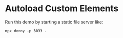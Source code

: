# Autoload Custom Elements

Run this demo by starting a static file server like:

```
npx donny -p 3033 .
```
